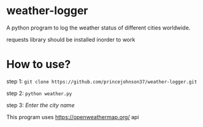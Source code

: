 # weather-logger
A python program to log the weather status of different cities worldwide.

requests library should be installed inorder to work

# How to use?
  step 1: `git clone https://github.com/princejohnson37/weather-logger.git`
  
  step 2: `python weather.py`
  
  step 3: *Enter the city name*

This program uses https://openweathermap.org/ api 

